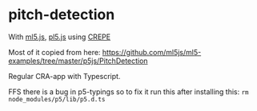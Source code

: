 # pitch-detection

With [ml5.js](https://github.com/ml5js/ml5-library), [pl5.js](https://p5js.org/) using [CREPE](https://github.com/marl/crepe)

Most of it copied from here: https://github.com/ml5js/ml5-examples/tree/master/p5js/PitchDetection

Regular CRA-app with Typescript.

FFS there is a bug in p5-typings so to fix it run this after installing this: `rm node_modules/p5/lib/p5.d.ts`